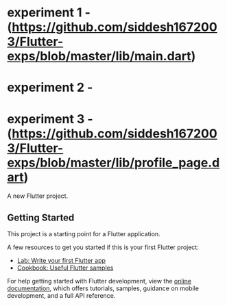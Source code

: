 # experiment 1 - (https://github.com/siddesh1672003/Flutter-exps/blob/master/lib/main.dart)
# experiment 2 - 
# experiment 3 - (https://github.com/siddesh1672003/Flutter-exps/blob/master/lib/profile_page.dart)
A new Flutter project.

## Getting Started

This project is a starting point for a Flutter application.

A few resources to get you started if this is your first Flutter project:

- [Lab: Write your first Flutter app](https://docs.flutter.dev/get-started/codelab)
- [Cookbook: Useful Flutter samples](https://docs.flutter.dev/cookbook)

For help getting started with Flutter development, view the
[online documentation](https://docs.flutter.dev/), which offers tutorials,
samples, guidance on mobile development, and a full API reference.

